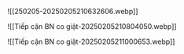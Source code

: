 ![[250205-20250205210632606.webp]]

![[Tiếp cận BN co giật-20250205210804050.webp]]

![[Tiếp cận BN co giật-20250205211000653.webp]]




